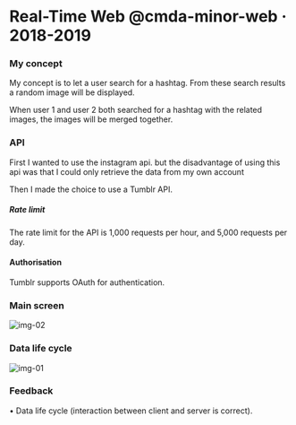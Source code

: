 # Real-Time Web @cmda-minor-web · 2018-2019

### My concept
My concept is to let a user search for a hashtag. From these search results a random image will be displayed.

When user 1 and user 2 both searched for a hashtag with the related images, the images will be merged together. 

### API
First I wanted to use the instagram api. but the disadvantage of using this api was that I could only retrieve the data from my own account 

Then I made the choice to use a Tumblr API. 

##### Rate limit
The rate limit for the API is 1,000 requests per hour, and 5,000 requests per day.


#### Authorisation
Tumblr supports OAuth for authentication.

### Main screen
![img-02](https://user-images.githubusercontent.com/32538678/56397173-c4c32e00-6242-11e9-9d12-574d108f85a4.png)

### Data life cycle
![img-01](https://user-images.githubusercontent.com/32538678/56397175-c7be1e80-6242-11e9-840a-c3d6d709784e.png)

### Feedback
• Data life cycle (interaction between client and server is correct).